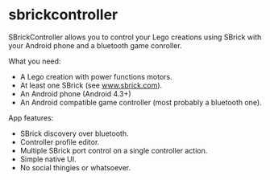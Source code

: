 # sbrickcontroller
SBrickController allows you to control your Lego creations using SBrick with your Android phone and a bluetooth game conroller.

What you need:
- A Lego creation with power functions motors.
- At least one SBrick (see www.sbrick.com).
- An Android phone (Android 4.3+)
- An Android compatible game controller (most probably a bluetooth one).

App features:
- SBrick discovery over bluetooth.
- Controller profile editor.
- Multiple SBrick port control on a single controller action.
- Simple native UI.
- No social thingies or whatsoever.
